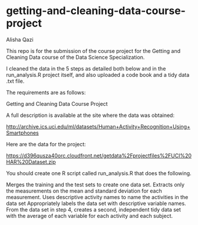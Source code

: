 # getting-and-cleaning-data-course-project

Alisha Qazi

This repo is for the submission of the course project for the Getting and Cleaning Data course of the Data Science Specialization.

I cleaned the data in the 5 steps as detailed both below and in the run_analysis.R project itself, and also uploaded a code book and a tidy data .txt file.

The requirements are as follows:

Getting and Cleaning Data Course Project

A full description is available at the site where the data was obtained:

http://archive.ics.uci.edu/ml/datasets/Human+Activity+Recognition+Using+Smartphones

Here are the data for the project:

https://d396qusza40orc.cloudfront.net/getdata%2Fprojectfiles%2FUCI%20HAR%20Dataset.zip

You should create one R script called run_analysis.R that does the following.

Merges the training and the test sets to create one data set.
Extracts only the measurements on the mean and standard deviation for each measurement.
Uses descriptive activity names to name the activities in the data set
Appropriately labels the data set with descriptive variable names.
From the data set in step 4, creates a second, independent tidy data set with the average of each variable for each activity and each subject.
